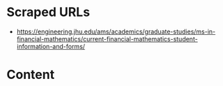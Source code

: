 # Scraped URLs
- https://engineering.jhu.edu/ams/academics/graduate-studies/ms-in-financial-mathematics/current-financial-mathematics-student-information-and-forms/

# Content
